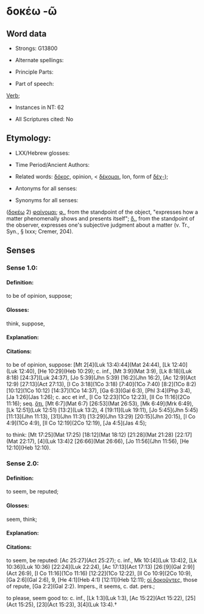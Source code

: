 # δοκέω -ῶ

<!-- Status: S2=NeedsFinalCheck -->
<!-- Lexica used for edits:   -->

## Word data

* Strongs: G13800

* Alternate spellings:



* Principle Parts: 


* Part of speech: 

[Verb](http://ugg.readthedocs.io/en/latest/verb.html); 

* Instances in NT: 62

* All Scriptures cited: No

## Etymology: 
 

* LXX/Hebrew glosses: 


* Time Period/Ancient Authors: 


* Related words: [δόκος](), opinion, < [δέκομαι](), Ion, form of [δέχ-]());

* Antonyms for all senses:

* Synonyms for all senses: 

([δοκέω]() 2) [φαίνομαι](../G53160/01.md); [φ.](), from the standpoint of the object, "expresses how a matter phenomenally shows and presents itself"; [δ.](), from the standpoint of the observer, expresses one's subjective judgment about a matter (v. Tr., Syn., § lxxx; Cremer, 204).

## Senses 


### Sense  1.0: 

#### Definition:

to be of opinion, suppose; 

#### Glosses: 

think, suppose, 

#### Explanation: 


#### Citations: 

to be of opinion, suppose: [Mt 2[4](Luk 13:4):44](Mat 24:44), [Lk 12:40](Luk 12:40), [He 10:29](Heb 10:29); c. inf., [Mt 3:9](Mat 3:9), [Lk 8:18](Luk 8:18) [24:37](Luk 24:37), [Jo 5:39](Jhn 5:39) [16:2](Jhn 16:2), [Ac 12:9](Act 12:9) [27:13](Act 27:13), [I Co 3:18](1Co 3:18) [7:40](1Co 7:40) [8:2](1Co 8:2) [10:12](1Co 10:12) [14:37](1Co 14:37), [Ga 6:3](Gal 6:3), [Phl 3:4](Php 3:4), [Ja 1:26](Jas 1:26); c. acc et inf., [I Co 12:23](1Co 12:23), [II Co 11:16](2Co 11:16); seq. [ὅτι](), [Mt 6:7](Mat 6:7) [26:53](Mat 26:53), [Mk 6:49](Mrk 6:49), [Lk 12:51](Luk 12:51) [13:2](Luk 13:2), 4 [19:11](Luk 19:11), [Jo 5:45](Jhn 5:45) [11:13](Jhn 11:13), [31](Jhn 11:31) [13:29](Jhn 13:29) [20:15](Jhn 20:15), [I Co 4:9](1Co 4:9), [II Co 12:19](2Co 12:19), [Ja 4:5](Jas 4:5);

to think: [Mt 17:25](Mat 17:25) [18:12](Mat 18:12) [21:28](Mat 21:28) [22:17](Mat 22:17), [4](Luk 13:4)2 [26:66](Mat 26:66), [Jo 11:56](Jhn 11:56), [He 12:10](Heb 12:10). 



### Sense  2.0: 

#### Definition: 

to seem, be reputed; 

#### Glosses: 

seem, think;

#### Explanation: 


#### Citations: 

to seem, be reputed: [Ac 25:27](Act 25:27); c. inf., Mk 10:[4](Luk 13:4)2, [Lk 10:36](Luk 10:36) [22:24](Luk 22:24), [Ac 17:13](Act 17:13) [26:[9](Gal 2:9)](Act 26:9), [I Co 11:16](1Co 11:16) [12:22](1Co 12:22), [II Co 10:9](2Co 10:9), [Ga 2:6](Gal 2:6), 9, [He 4:1](Heb 4:1) [12:11](Heb 12:11); [οἱ δοκοῦντες](), those of repute, [Ga 2:2](Gal 2:2). Impers., it seems, c. dat. pers.; 

to please, seem good to: c. inf., [Lk 1:3](Luk 1:3), [Ac 15:22](Act 15:22), [25](Act 15:25), [23](Act 15:23), 3[4](Luk 13:4).†







